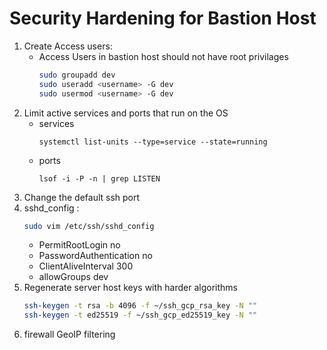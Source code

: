 # Security Hardening for Bastion Host


1. Create Access users: 
   - Access Users in bastion host should not have root privilages
     ```bash
     sudo groupadd dev
     sudo useradd <username> -G dev
     sudo usermod <username> -G dev 
     ```
2. Limit active services and ports that run on the OS
   - services
      ```
      systemctl list-units --type=service --state=running
      ```
   - ports
      ```
      lsof -i -P -n | grep LISTEN
      ```
2. Change the default ssh port
3. sshd_config :
   ```sh
   sudo vim /etc/ssh/sshd_config
   ```
   - PermitRootLogin no
   - PasswordAuthentication no
   - ClientAliveInterval 300
   - allowGroups dev
4. Regenerate server host keys with harder algorithms
   ```bash
   ssh-keygen -t rsa -b 4096 -f ~/ssh_gcp_rsa_key -N ""
   ssh-keygen -t ed25519 -f ~/ssh_gcp_ed25519_key -N ""
   ```
5. firewall GeoIP filtering
